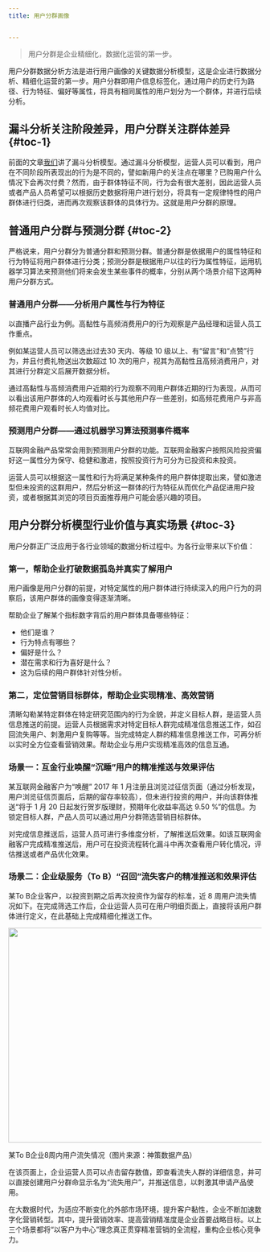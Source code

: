 ```yaml
---
title: 用户分群画像


---
```

> 用户分群是企业精细化，数据化运营的第一步。

用户分群数据分析方法是进行用户画像的关键数据分析模型，这是企业进行数据分析、精细化运营的第一步。用户分群即用户信息标签化，通过用户的历史行为路径、行为特征、偏好等属性，将具有相同属性的用户划分为一个群体，并进行后续分析。

## 漏斗分析关注阶段差异，用户分群关注群体差异 {#toc-1}

前面的文章[我们](https://www.w3cdoc.com)讲了漏斗分析模型。通过漏斗分析模型，运营人员可以看到，用户在不同阶段所表现出的行为是不同的，譬如新用户的关注点在哪里？已购用户什么情况下会再次付费？然而，由于群体特征不同，行为会有很大差别，因此运营人员或者产品人员希望可以根据历史数据将用户进行划分，将具有一定规律特性的用户群体进行归类，进而再次观察该群体的具体行为。这就是用户分群的原理。

## 普通用户分群与预测分群 {#toc-2}

严格说来，用户分群分为普通分群和预测分群。普通分群是依据用户的属性特征和行为特征将用户群体进行分类；预测分群是根据用户以往的行为属性特征，运用机器学习算法来预测他们将来会发生某些事件的概率，分别从两个场景介绍下这两种用户分群方式。

### **普通用户分群——分析用户属性与行为特征**

以直播产品行业为例。高黏性与高频消费用户的行为观察是产品经理和运营人员工作重点。

例如某运营人员可以筛选出过去30 天内、等级 10 级以上、有“留言”和“点赞”行为，并且付费礼物送出次数超过 10 次的用户，视其为高黏性且高频消费用户，对其进行分群定义后展开数据分析。

通过高黏性与高频消费用户近期的行为观察不同用户群体近期的行为表现，从而可以看出该用户群体的人均观看时长与其他用户存一些差别，如高频花费用户与非高频花费用户观看时长人均值对比。

### **预测用户分群——通过机器学习算法预测事件概率**

互联网金融产品常常会用到预测用户分群的功能。互联网金融客户按照风险投资偏好这一属性分为保守、稳健和激进，按照投资行为可分为已投资和未投资。

运营人员可以根据这一属性和行为将满足某种条件的用户群体提取出来，譬如激进型但未投资的这群用户，然后分析这一群体的行为特征从而优化产品促进用户投资，或者根据其浏览的项目页面推荐用户可能会感兴趣的项目。

## **用户分群分析模型行业价值与真实场景** {#toc-3}

用户分群正广泛应用于各行业领域的数据分析过程中。为各行业带来以下价值：

### **第一，帮助企业打破数据孤岛并真实了解用户**

用户画像是用户分群的前提，对特定属性的用户群体进行持续深入的用户行为的洞察后，该用户群体的画像变得逐渐清晰。

帮助企业了解某个指标数字背后的用户群体具备哪些特征：

* 他们是谁？
* 行为特点有哪些？
* 偏好是什么？
* 潜在需求和行为喜好是什么？
* 这为后续的用户群体针对性分析。

### **第二，定位营销目标群体，帮助企业实现精准、高效营销**

清晰勾勒某特定群体在特定研究范围内的行为全貌，并定义目标人群，是运营人员信息推送的前提。运营人员根据需求对特定目标人群完成精准信息推送工作，如召回流失用户、刺激用户复购等等。当完成特定人群的精准信息推送工作，可再分析以实时全方位查看营销效果。帮助企业与用户实现精准高效的信息互通。

### **场景一：互金行业唤醒“沉睡”用户的精准推送与效果评估**

某互联网金融客户为“唤醒” 2017 年 1 月注册且浏览过征信页面（通过分析发现，用户浏览征信页面后，后期的留存率较高），但未进行投资的用户，并向该群体推送“将于 1 月 20 日起发行贺岁版理财，预期年化收益率高达 9.50 %”的信息。为锁定目标人群，产品人员可以通过用户分群筛选营销目标群体。

对完成信息推送后，运营人员可进行多维度分析，了解推送后效果。如该互联网金融客户完成精准推送后，用户可在投资流程转化漏斗中再次查看用户转化情况，评估推送或者产品优化效果。

### **场景二：企业级服务（To B）“召回”流失客户的精准推送和效果评估**

某To B企业客户，以投资到期之后再次投资作为留存的标准，近 8 周用户流失情况如下。在完成筛选工作后，企业运营人员可在用户明细页面上，直接将该用户群体进行定义，在此基础上完成精细化推送工作。

<img loading="lazy" class="aligncenter" src="https://haomou.oss-cn-beijing.aliyuncs.com/upload/2021/05/cNFQNTsJ0k33eylnsrdR.png?x-oss-process=image/quality,q_10/resize,m_lfit,w_200" data-src="https://haomou.oss-cn-beijing.aliyuncs.com/upload/2021/05/cNFQNTsJ0k33eylnsrdR.png?x-oss-process=image/format,webp" alt="" width="717" height="427" data-action="zoom" />

某To B企业8周内用户流失情况（图片来源：神策数据产品）

在该页面上，企业运营人员可以点击留存数值，即查看流失人群的详细信息，并可以直接创建用户分群命显示名为“流失用户”，并推送信息，以刺激其申请产品使用。

在大数据时代，为适应不断变化的外部市场环境，提升客户黏性，企业不断加速数字化营销转型。其中，提升营销效率、提高营销精准度是企业首要战略目标。以上三个场景都将“以客户为中心”理念真正贯穿精准营销的全流程，重构企业核心竞争力。
